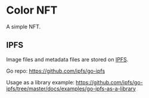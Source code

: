# Color NFT

A simple NFT.

## IPFS

Image files and metadata files are stored on [IPFS](http://ipfs.io).

Go repo: https://github.com/ipfs/go-ipfs

Usage as a library example: https://github.com/ipfs/go-ipfs/tree/master/docs/examples/go-ipfs-as-a-library


